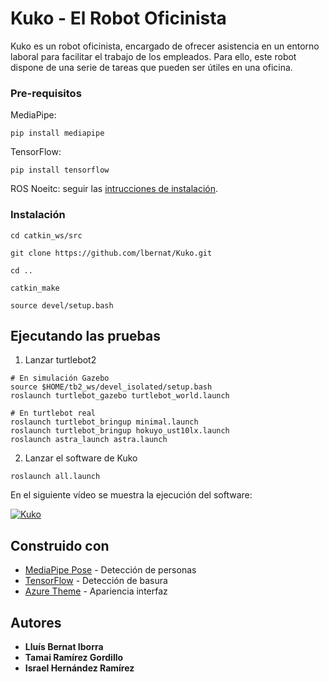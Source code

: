 # Kuko - El Robot Oficinista

Kuko es un robot oficinista, encargado de ofrecer asistencia en un entorno laboral para facilitar el trabajo de los empleados. Para ello, este robot dispone de una serie de tareas que pueden ser  útiles en una oficina.

### Pre-requisitos 

MediaPipe:
```
pip install mediapipe
```

TensorFlow:
```
pip install tensorflow
```

ROS Noeitc: seguir las [intrucciones de instalación](http://wiki.ros.org/noetic#Installation).

### Instalación 

```
cd catkin_ws/src

git clone https://github.com/lbernat/Kuko.git

cd ..

catkin_make

source devel/setup.bash
```

## Ejecutando las pruebas

1. Lanzar turtlebot2
```
# En simulación Gazebo
source $HOME/tb2_ws/devel_isolated/setup.bash
roslaunch turtlebot_gazebo turtlebot_world.launch

# En turtlebot real
roslaunch turtlebot_bringup minimal.launch
roslaunch turtlebot_bringup hokuyo_ust10lx.launch
roslaunch astra_launch astra.launch
```

2. Lanzar el software de Kuko
```
roslaunch all.launch
```

En el siguiente vídeo se muestra la ejecución del software:

[![Kuko](https://img.youtube.com/vi/KB_xuRuzP3w/maxredesfault.jpg)](https://youtu.be/KB_xuRuzP3w)

## Construido con 

* [MediaPipe Pose](https://google.github.io/mediapipe/solutions/pose.html) - Detección de personas
* [TensorFlow](https://www.tensorflow.org/) - Detección de basura
* [Azure Theme](https://github.com/rdbende/Azure-ttk-theme) - Apariencia interfaz

## Autores 

* **Lluís Bernat Iborra** 
* **Tamai Ramírez Gordillo** 
* **Israel Hernández Ramírez** 
